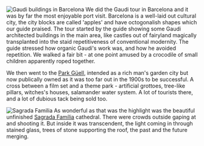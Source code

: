 ![Gaudi buildings in Barcelona](gaudi.jpg)
We did the Gaudi tour in Barcelona and it was by far the most enjoyable port visit.
Barcelona is a well-laid out cultural city, the city blocks are called 'apples' and have
octogonalish shapes which our guide praised. The tour started by the guide showing
some Gaudi architected buildings in the main area, like castles out of fairyland
magically transplanted into the staid repetitiveness of conventional modernity.
The guide stressed how organic Gaudi's work was, and how he avoided repetition.
We walked a fair bit - at one point amused by a
crocodile of small children apparently roped together.

We then went to the [Park G&uuml;ell](https://www.parkguell.cat/en/), intended as a rich man's garden city but now
publically owned as it was too far out in the 1900s to be successful. A cross between
a film set and a theme park - artificial grottoes, tree-like pillars, witches's
houses, salamander water system. A lot of tourists there, and a lot of dubious tack
being sold too.

![Sagrada Familia](sagrada.jpg)
As wonderful as that was the highlight was the beautiful unfinished
[Sagrada Fam&iacute;lia](https://www.sagradafamilia.org/en/)
cathedral. There were crowds outside gaping at and shooting it. But inside it was
transcendent, the light coming in through stained glass, trees of stone supporting the
roof, the past and the future merging.
